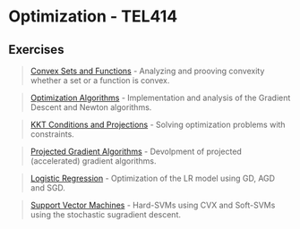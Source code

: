 # Optimization - TEL414

## Exercises

>   <a href = "https://github.com/atzel-ov/Optimization/tree/main/Set1">Convex Sets and Functions</a> - Analyzing and prooving convexity whether a set or a function is convex.

>   <a href = "https://github.com/atzel-ov/Optimization/tree/main/Set2">Optimization Algorithms</a> - Implementation and analysis of the Gradient Descent and Newton algorithms.

>   <a href = "https://github.com/atzel-ov/Optimization/tree/main/Set3">KKT Conditions and Projections</a> - Solving optimization problems with constraints.

>   <a href = "https://github.com/atzel-ov/Optimization/tree/main/Set1_bonus">Projected Gradient Algorithms</a> - Devolpment of projected (accelerated) gradient algorithms.

>   <a href = "https://github.com/atzel-ov/Optimization/tree/main/Set2_bonus/B">Logistic Regression</a> - Optimization of the LR model using GD, AGD and SGD.

>   <a href = "https://github.com/atzel-ov/Optimization/tree/main/Set2_bonus/C">Support Vector Machines</a> - Hard-SVMs using CVX and Soft-SVMs using the stochastic sugradient descent.
